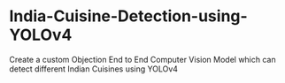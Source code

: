 # India-Cuisine-Detection-using-YOLOv4
Create a custom Objection End to End Computer Vision Model which can detect different Indian Cuisines using YOLOv4 
